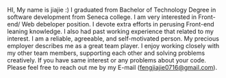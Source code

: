  HI, My name is jiajie :)
 I graduated from Bachelor of Technology Degree in software development from Seneca college.
 I am very interested in Front-end/ Web debeloper position.
 I devote extra efforts in perusing Front-end leaning knowledge.
 I also had past working experience that related to my interest.
 I am a reliable, agreeable, and self-motivated person. 
 My precious employer describes me as a great team player.
 I enjoy working closely with my other team members, supporting each other and solving problems creatively.
 If you have same interest or any problems about your code.
 Please feel free to reach out me by my E-mail (fengjiajie0716@gmail.com).
 
